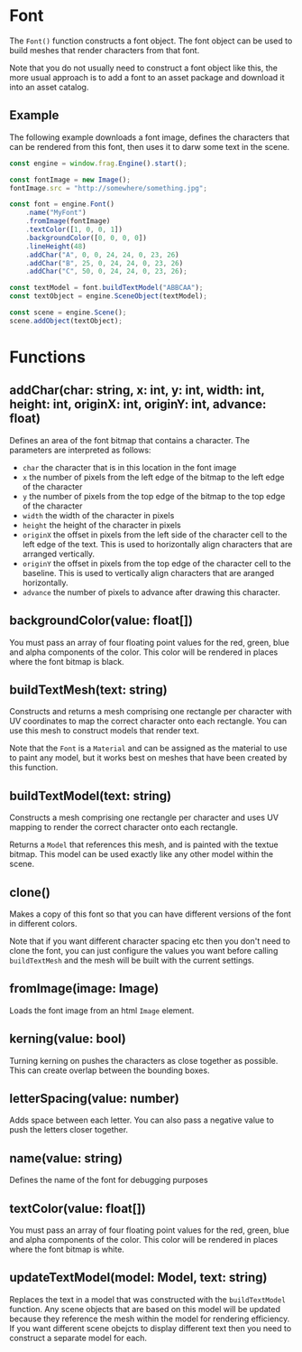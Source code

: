 # Font

The `Font()` function constructs a font object. The font object can be used to build 
meshes that render characters from that font.

Note that you do not usually need to construct a font object like this, the more
usual approach is to add a font to an asset package and download it into an
asset catalog.

## Example

The following example downloads a font image, defines the characters that can be 
rendered from this font, then uses it to darw some text in the scene.

```javascript
const engine = window.frag.Engine().start();

const fontImage = new Image();
fontImage.src = "http://somewhere/something.jpg";

const font = engine.Font()
    .name("MyFont")
    .fromImage(fontImage)
    .textColor([1, 0, 0, 1])
    .backgroundColor([0, 0, 0, 0])
    .lineHeight(48)
    .addChar("A", 0, 0, 24, 24, 0, 23, 26)
    .addChar("B", 25, 0, 24, 24, 0, 23, 26)
    .addChar("C", 50, 0, 24, 24, 0, 23, 26);

const textModel = font.buildTextModel("ABBCAA");
const textObject = engine.SceneObject(textModel);

const scene = engine.Scene();
scene.addObject(textObject);
```

# Functions

## addChar(char: string, x: int, y: int, width: int, height: int, originX: int, originY: int, advance: float)
Defines an area of the font bitmap that contains a character. The parameters are interpreted as follows:
* `char` the character that is in this location in the font image
* `x` the number of pixels from the left edge of the bitmap to the left edge of the character
* `y` the number of pixels from the top edge of the bitmap to the top edge of the character
* `width` the width of the character in pixels
* `height` the height of the character in pixels
* `originX` the offset in pixels from the left side of the character cell to the left edge of the text. This is used to horizontally align characters that are arranged vertically.
* `originY` the offset in pixels from the top edge of the character cell to the baseline. This is used to vertically align characters that are aranged horizontally.
* `advance` the number of pixels to advance after drawing this character.

## backgroundColor(value: float[])
You must pass an array of four floating point values for the red, green, blue and alpha
components of the color. This color will be rendered in places where the font bitmap is
black.

## buildTextMesh(text: string)
Constructs and returns a mesh comprising one rectangle per character with UV 
coordinates to map the correct character onto each rectangle. You can use this mesh
to construct models that render text.

Note that the `Font` is a `Material` and can be assigned as the material to use to
paint any model, but it works best on meshes that have been created by this function.

## buildTextModel(text: string)
Constructs a mesh comprising one rectangle per character and uses UV mapping to render the
correct character onto each rectangle.

Returns a `Model` that references this mesh, and is painted with the textue bitmap. This model
can be used exactly like any other model within the scene.

## clone()
Makes a copy of this font so that you can have different versions of the font in different
colors.

Note that if you want different character spacing etc then you don't need to clone the
font, you can just configure the values you want before calling `buildTextMesh` and the
mesh will be built with the current settings.

## fromImage(image: Image)
Loads the font image from an html `Image` element.

## kerning(value: bool)
Turning kerning on pushes the characters as close together as possible.
This can create overlap between the bounding boxes.

## letterSpacing(value: number)
Adds space between each letter. You can also pass a negative value to
push the letters closer together.

## name(value: string)
Defines the name of the font for debugging purposes

## textColor(value: float[])
You must pass an array of four floating point values for the red, green, blue and alpha
components of the color. This color will be rendered in places where the font bitmap is
white.

## updateTextModel(model: Model, text: string)
Replaces the text in a model that was constructed with the `buildTextModel` function.
Any scene objects that are based on this model will be updated because they reference the
mesh within the model for rendering efficiency. If you want different scene obejcts to 
display different text then you need to construct a separate model for each.